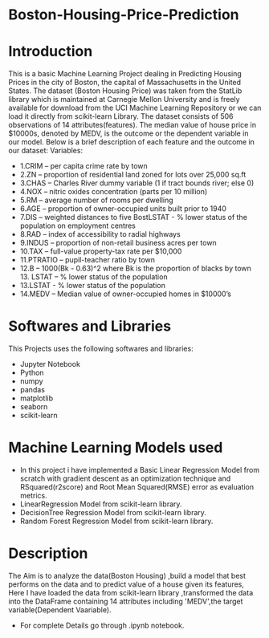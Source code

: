 # Boston-Housing-Price-Prediction
# Introduction

This is a basic Machine Learning Project dealing in Predicting Housing Prices in the city of Boston, the capital of Massachusetts in the United States. The dataset (Boston Housing Price) was taken from the StatLib library which is maintained at Carnegie Mellon University and is freely available for download from the UCI Machine Learning Repository or we can load it directly from scikit-learn Library. The dataset consists of 506 observations of 14 attributes(features). The median value of house price in $10000s, denoted by MEDV, is the outcome or the dependent variable in our model. Below is a brief description of each feature and the outcome in our dataset: Variables:

* 1.CRIM – per capita crime rate by town
* 2.ZN – proportion of residential land zoned for lots over 25,000 sq.ft
* 3.CHAS – Charles River dummy variable (1 if tract bounds river; else 0) 
* 4.NOX – nitric oxides concentration (parts per 10 million)
* 5.RM – average number of rooms per dwelling
* 6.AGE – proportion of owner-occupied units built prior to 1940
* 7.DIS – weighted distances to five BostLSTAT - % lower status of the population on employment centres
* 8.RAD – index of accessibility to radial highways
* 9.INDUS – proportion of non-retail business acres per town
* 10.TAX – full-value property-tax rate per $10,000
* 11.PTRATIO – pupil-teacher ratio by town
* 12.B – 1000(Bk - 0.63)^2 where Bk is the proportion of blacks by town 13. LSTAT – % lower status of the population
* 13.LSTAT - % lower status of the population 
* 14.MEDV – Median value of owner-occupied homes in $10000’s

# Softwares and Libraries

This Projects uses the following softwares and libraries:
* Jupyter Notebook
* Python
* numpy
* pandas
* matplotlib
* seaborn
* scikit-learn

# Machine Learning Models used

* In this project i have implemented a Basic Linear Regression Model from scratch with gradient descent as an optimization technique and RSquared(r2score)  and Root Mean Squared(RMSE) error as evaluation metrics.
* LinearRegression Model from scikit-learn library.
* DecisionTree Regression Model from scikit-learn library.
* Random Forest Regression Model from scikit-learn library.

# Description

The Aim is to analyze the data(Boston Housing) ,build a model that best performs on the data and to predict value of a house given its features,
Here I have loaded the data from scikit-learn library ,transformed the data into the DataFrame containing 14 attributes including 'MEDV',the target variable(Dependent Vaariable).

- For complete Details go through .ipynb notebook.


